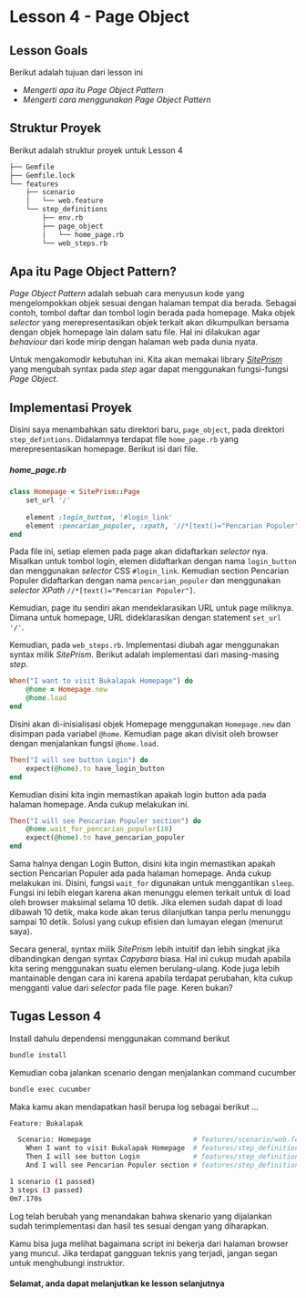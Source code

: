 # Lesson 4 - Page Object

## Lesson Goals

Berikut adalah tujuan dari lesson ini
- _Mengerti apa itu Page Object Pattern_
- _Mengerti cara menggunakan Page Object Pattern_

## Struktur Proyek
Berikut adalah struktur proyek untuk Lesson 4
```bash
├── Gemfile
├── Gemfile.lock
└── features
    ├── scenario
    │   └── web.feature
    └── step_definitions
        ├── env.rb
        ├── page_object
        │   └── home_page.rb
        └── web_steps.rb
```

## Apa itu Page Object Pattern?
_Page Object Pattern_ adalah sebuah cara menyusun kode yang mengelompokkan objek sesuai dengan halaman tempat dia berada. Sebagai contoh, tombol daftar dan tombol login berada pada homepage. Maka objek _selector_ yang merepresentasikan objek terkait akan dikumpulkan bersama dengan objek homepage lain dalam satu file. Hal ini dilakukan agar _behaviour_ dari kode mirip dengan halaman web pada dunia nyata.

Untuk mengakomodir kebutuhan ini. Kita akan memakai library [_SitePrism_](https://github.com/bukalapak/site_prism) yang mengubah syntax pada _step_ agar dapat menggunakan fungsi-fungsi _Page Object_.

## Implementasi Proyek
Disini saya menambahkan satu direktori baru, `page_object`, pada direktori `step_defintions`. Didalamnya terdapat file `home_page.rb` yang merepresentasikan homepage. Berikut isi dari file.

##### home_page.rb
```rb
class Homepage < SitePrism::Page
    set_url '/'
  
    element :login_button, '#login_link'
    element :pencarian_populer, :xpath, '//*[text()="Pencarian Populer"]'
end
```
Pada file ini, setiap elemen pada page akan didaftarkan _selector_ nya. Misalkan untuk tombol login, elemen didaftarkan dengan nama `login_button` dan menggunakan _selector_ CSS `#login_link`. Kemudian section Pencarian Populer didaftarkan dengan nama `pencarian_populer` dan menggunakan _selector_ _XPath_ `//*[text()="Pencarian Populer"]`.

Kemudian, page itu sendiri akan mendeklarasikan URL untuk page miliknya. Dimana untuk homepage, URL dideklarasikan dengan statement `set_url '/'`.

Kemudian, pada `web_steps.rb`. Implementasi diubah agar menggunakan syntax milik _SitePrism_. Berikut adalah implementasi dari masing-masing _step_.

```rb
When("I want to visit Bukalapak Homepage") do
    @home = Homepage.new
    @home.load
end
```
Disini akan di-inisialisasi objek Homepage menggunakan `Homepage.new` dan disimpan pada variabel `@home`. Kemudian page akan divisit oleh browser dengan menjalankan fungsi `@home.load`.

```rb
Then("I will see button Login") do
    expect(@home).to have_login_button
end
```
Kemudian disini kita ingin memastikan apakah login button ada pada halaman homepage. Anda cukup melakukan ini.

```rb
Then("I will see Pencarian Populer section") do
    @home.wait_for_pencarian_populer(10)
    expect(@home).to have_pencarian_populer
end
```
Sama halnya dengan Login Button, disini kita ingin memastikan apakah section Pencarian Populer ada pada halaman homepage. Anda cukup melakukan ini. Disini, fungsi `wait_for` digunakan untuk menggantikan `sleep`. Fungsi ini lebih elegan karena akan menunggu elemen terkait untuk di load oleh browser maksimal selama 10 detik. Jika elemen sudah dapat di load dibawah 10 detik, maka kode akan terus dilanjutkan tanpa perlu menunggu sampai 10 detik. Solusi yang cukup efisien dan lumayan elegan (menurut saya).

Secara general, syntax milik _SitePrism_ lebih intuitif dan lebih singkat jika dibandingkan dengan syntax _Capybara_ biasa. Hal ini cukup mudah apabila kita sering menggunakan suatu elemen berulang-ulang. Kode juga lebih mantainable dengan cara ini karena apabila terdapat perubahan, kita cukup mengganti value dari _selector_ pada file page. Keren bukan?

## Tugas Lesson 4
Install dahulu dependensi menggunakan command berikut
```bash
bundle install
```

Kemudian coba jalankan scenario dengan menjalankan command cucumber
```bash
bundle exec cucumber
```

Maka kamu akan mendapatkan hasil berupa log sebagai berikut ...

```sh
Feature: Bukalapak

  Scenario: Homepage                         # features/scenario/web.feature:3
    When I want to visit Bukalapak Homepage  # features/step_definitions/web_steps.rb:1
    Then I will see button Login             # features/step_definitions/web_steps.rb:6
    And I will see Pencarian Populer section # features/step_definitions/web_steps.rb:10

1 scenario (1 passed)
3 steps (3 passed)
0m7.170s
```

Log telah berubah yang menandakan bahwa skenario yang dijalankan sudah terimplementasi dan hasil tes sesuai dengan yang diharapkan.

Kamu bisa juga melihat bagaimana script ini bekerja dari halaman browser yang muncul. Jika terdapat gangguan teknis yang terjadi, jangan segan untuk menghubungi instruktor.



#### Selamat, anda dapat melanjutkan ke lesson selanjutnya